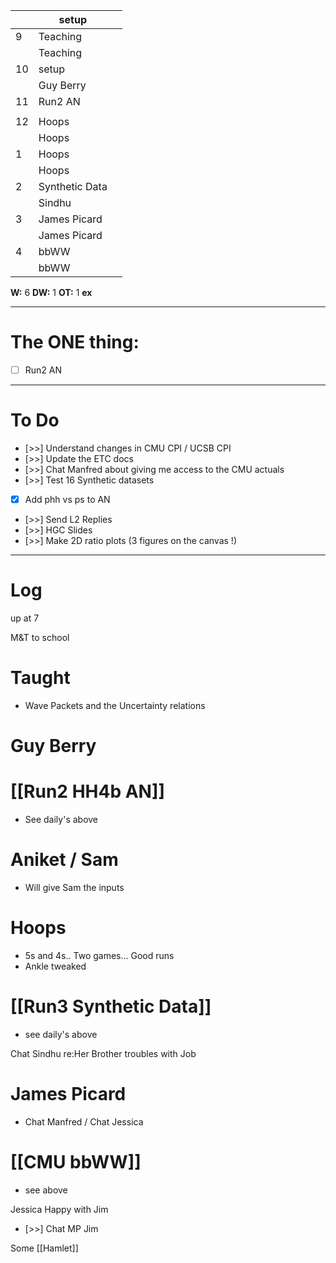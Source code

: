 
|     | setup          |     |
| --- | -------------- | --- |
| 9   | Teaching       |     |
|     | Teaching       |     |
| 10  | setup          |     |
|     | Guy Berry      |     |
| 11  | Run2 AN        |     |
|     |                |     |
| 12  | Hoops          |     |
|     | Hoops          |     |
| 1   | Hoops          |     |
|     | Hoops          |     |
| 2   | Synthetic Data |     |
|     | Sindhu         |     |
| 3   | James Picard   |     |
|     | James Picard   |     |
| 4   | bbWW           |     |
|     | bbWW           |     |

**W:** 6 
**DW:** 1 
**OT:** 1
**ex** 

---
# The ONE thing: 
- [ ] Run2 AN

---
# To Do

- [>>] Understand changes in CMU CPI / UCSB CPI
- [>>] Update the ETC docs
- [>>] Chat Manfred about giving me access to the CMU actuals 
- [>>] Test 16 Synthetic datasets
- [x] Add phh vs ps to AN 
- [>>] Send L2 Replies
- [>>] HGC Slides
- [>>] Make 2D ratio plots (3 figures on the canvas !)

---

# Log

up at 7

M&T to school 

# Taught
- Wave Packets and the Uncertainty relations

# Guy Berry


# [[Run2 HH4b AN]]
- See daily's above

# Aniket / Sam
- Will give Sam the inputs

# Hoops 
- 5s and 4s.. Two games... Good runs 
- Ankle tweaked 

# [[Run3 Synthetic Data]]
- see daily's above

Chat Sindhu re:Her Brother troubles with Job

# James Picard
- Chat Manfred / Chat Jessica 

# [[CMU bbWW]]
- see above

Jessica Happy with Jim 
- [>>] Chat MP Jim

Some [[Hamlet]]

